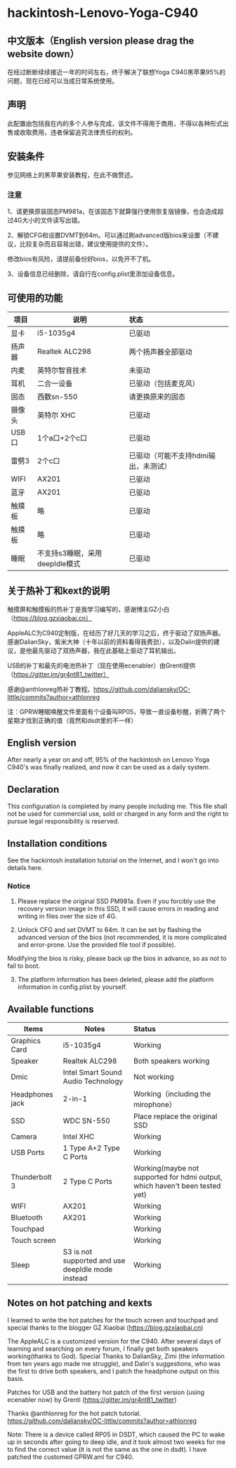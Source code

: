 
# hackintosh-Lenovo-Yoga-C940

## 中文版本（English version please drag the website down）

在经过断断续续接近一年的时间左右，终于解决了联想Yoga C940黑苹果95%的问题，现在已经可以当成日常系统使用。

## 声明
此配置由包括我在内的多个人参与完成，该文件不得用于商用，不得以各种形式出售或收取费用，违者保留追究法律责任的权利。

## 安装条件
参见网络上的黑苹果安装教程，在此不做赘述。

### 注意
1、请更换原装固态PM981a，在该固态下就算强行使用恢复版镜像，也会造成超过4G大小的文件读写出错。

2、解锁CFG和设置DVMT到64m。可以通过刷advanced版bios来设置（不建议，比较复杂而且容易出错，建议使用提供的文件）。

修改bios有风险，请提前备份好bios，以免开不了机。

3、设备信息已经删除，请自行在config.plist里添加设备信息。

## 可使用的功能
| 项目   | 说明                     | 状态                           |
|--------|-------------------------------|:----------------------------------|
| 显卡 | i5-1035g4                | 已驱动                |
| 扬声器 | Realtek ALC298                | 两个扬声器全部驱动                |
| 内麦   | 英特尔智音技术                | 未驱动                            |
| 耳机   | 二合一设备                     | 已驱动（包括麦克风）                |
| 固态   | 西数sn-550                    | 请更换原来的固态                  |
| 摄像头 | 英特尔 XHC                    | 已驱动                            |
| USB口  | 1个a口+2个c口                 | 已驱动                            |
| 雷劈3  | 2个c口                        | 已驱动（可能不支持hdmi输出，未测试） |
| WIFI   | AX201                         | 已驱动                            |
| 蓝牙   | AX201                         | 已驱动                            |
| 触摸板 | 略                            | 已驱动                            |
| 触摸板 | 略                            | 已驱动                            |
| 睡眠   | 不支持s3睡眠，采用deepIdle模式 | 已驱动                            |


## 关于热补丁和kext的说明

触摸屏和触摸板的热补丁是我学习编写的，感谢博主GZ小白（https://blog.gzxiaobai.cn）

AppleALC为C940定制版，在经历了好几天的学习之后，终于驱动了双扬声器。感谢DalianSky，紫米大神（十年以前的资料看得我费劲），以及Dalin提供的建议，是他最先驱动了双扬声器，我在此基础上驱动了耳机输出。

USB的补丁和最先的电池热补丁（现在使用ecenabler）由Grenti提供（https://gitter.im/gr4nt81_twitter）

感谢@anthlonreg热补丁教程。https://github.com/daliansky/OC-little/commits?author=athlonreg

注：GPRW睡眠唤醒文件里面有个设备叫RP05，导致一直设备秒醒，折腾了两个星期才找到正确的值（竟然和dsdt里的不一样）




## English version
After nearly a year on and off, 95% of the hackintosh on Lenovo Yoga C940's  was finally realized, and now it can be used as a daily system.

## Declaration
This configuration is completed by many people including me. This file shall not be used for commercial use, sold or charged in any form and the right to pursue legal responsibility is reserved.

## Installation conditions
See the hackintosh installation tutorial on the Internet, and I won't go into details here.

### Notice
1. Please replace the original SSD PM981a. Even if you forcibly use the recovery version image in this SSD, it will cause errors in reading and writing in files over the size of 4G.

2. Unlock CFG and set DVMT to 64m. It can be set by flashing the advanced version of the bios (not recommended, it is more complicated and error-prone. Use the provided file tool if possible).

Modifying the bios is risky, please back up the bios in advance, so as not to fail to boot.

3. The platform information has been deleted, please add the platform information in config.plist by yourself.

## Available functions
| Items   |     Notes   | Status                          |
|--------|-------------------------------|:----------------------------------|
| Graphics Card | i5-1035g4             |           Working|
| Speaker | Realtek ALC298                | Both speakers working                |
| Dmic   | Intel Smart Sound Audio Technology                |      Not working                       |
| Headphones jack   | 2-in-1                     | Working（including the mirophone）                |
| SSD| WDC SN-550                    | Place replace the original SSD                  |
| Camera | Intel XHC                    | Working                           |
| USB Ports  | 1 Type A+2 Type C Ports                 | Working                            |
| Thunderbolt 3  | 2 Type C Ports                        | Working(maybe not supported for hdmi output, which haven't been tested yet) |
| WIFI   | AX201                         | Working                            |
| Bluetooth   | AX201                         | Working                           |
| Touchpad |                             | Working                            |
| Touch screen |                             | Working                           |
| Sleep   | S3 is not supported and use deepIdle mode instead | Working                            |


## Notes on hot patching and kexts

I learned to write the hot patches for the touch screen and touchpad and special thanks to the blogger GZ Xiaobai (https://blog.gzxiaobai.cn)

The AppleALC is a customized version for the C940. After several days of learning and searching on every forum, I finally get both speakers working(thanks to God). Special Thanks to DalianSky, Zimi (the information from ten years ago made me struggle), and Dalin's suggestions, who was the first to drive both speakers, and I patch the headphone output on this basis.

Patches for USB and the battery hot patch of the first version (using ecenabler now) by Grenti (https://gitter.im/gr4nt81_twitter)

Thanks @anthlonreg for the hot patch tutorial. https://github.com/daliansky/OC-little/commits?author=athlonreg

Note: There is a device called RP05 in DSDT, which caused the PC to wake up in seconds after going to deep idle, and it took almost two weeks for me to find the correct value (it is not the same as the one in dsdt). I have patched the customed GPRW.aml for C940.



